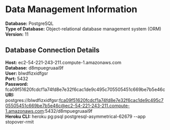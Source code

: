 # Data Management Information

**Database:** PostgreSQL  
**Type of Database:** Object-relational database management system (ORM)  
**Version:** 11  

## Database Connection Details
**Host:** ec2-54-221-243-211.compute-1.amazonaws.com  
**Database:** d8mpuegruaai9f  
**User:** blwdfizxidfgsr  
**Port:** 5432  
**Password:** fca09f51620fcdcf1a74fd8e7e32f6cac1de9c495c705505451c669be7b5e46c  
**URI:** postgres://blwdfizxidfgsr:fca09f51620fcdcf1a74fd8e7e32f6cac1de9c495c705505451c669be7b5e46c@ec2-54-221-243-211.compute-1.amazonaws.com:5432/d8mpuegruaai9f  
**Heroku CLI:** heroku pg:psql postgresql-asymmetrical-62679 --app stopover-rmit
